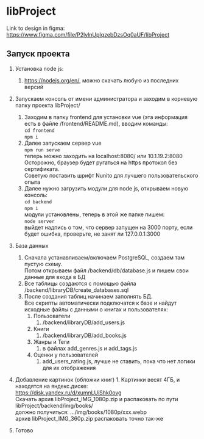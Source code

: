 # libProject
Link to design in figma:
https://www.figma.com/file/P2lylnUpIqzebDzsOq0aUF/libProject
## Запуск проекта
1. Установка node js:
	1. https://nodejs.org/en/, можно скачать любую из последних версий
2. Запускаем консоль от имени администратора и заходим в корневую папку проекта libProject/
	1. Заходим в папку frontend для установки vue (эта информация есть в файле /frontend/README.md), вводим команды:<br>
			`cd frontend`<br>
			`npm i`
	2. Далее запускаем сервер vue<br>
			`npm run serve`<br>
			теперь можно заходить на localhost:8080/ или 10.1.19.2:8080<br>
			Осторожно, браузер будет ругаться на https протокол без сертификата.<br>
			Cоветую поставить шрифт Nunito для лучшего пользовательского опыта<br>
	3. Далее нужно загрузить модули для node js, открываем новую консоль:<br>
			`cd backend`<br>
			`npm i`<br>
			модули установлены, теперь в этой же папке пишем:<br>
			`node server`<br>
			выйдет надпись о том, что сервер запущен на 3000 порту, если будет ошибка, проверьте, не занят ли 127.0.0.1:3000
3. База данных
	1. Сначала устанавливаем/включаем PostgreSQL, создаем там пустую схему.<br>Потом открываем файл /backend/db/database.js и пишем свои данные для входа в БД
	2. Все таблицы создаются с помощью файла /backend/libraryDB/create_databases.sql
	3. После создания таблиц начинаем заполнять БД.<br>Все скрипты автоматически подключатся к базе и найдут исходные файлы с данными о книгах и пользователях:
		1. Пользователи
			1. /backend/libraryDB/add_users.js
		2. Книги
			1. /backend/libraryDB/add_books.js
		3. Жанры и Теги
			1. в файлах add_genres.js и add_tags.js
		4. Оценки у пользователей
			1. add_users_rating.js, лучше не ставить, пока что нет логики для их отображения
4. Добавление картинок (обложки книг)
		1. Картинки весят 4ГБ, и находятся на яндекс.диске:<br>
		   https://disk.yandex.ru/d/xumnLUiShk0ovg<br>
			Скачать архив libProject_IMG_1080p.zip и распаковать по пути<br>
			 libProject/backend/img/books/<br>
			 должно получиться: .../img/books/1080p/xxx.webp<br>
			 архив libProject_IMG_360p.zip распаковать точно так-же
	
5. Готово
